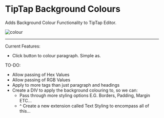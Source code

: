 # TipTap Background Colours
Adds Background Colour Functionality to TipTap Editor.


![colour](https://user-images.githubusercontent.com/14131644/163864828-d0c374e7-f5cb-4fd3-853c-a63eabf42adf.png)

___

Current Features:
- Click button to colour paragraph. Simple as.

TO-DO:
- Allow passing of Hex Values
- Allow passing of RGB Values
- Apply to more tags than just paragraph and headings
- Create a DIV to apply the background colouring to, so we can:
  - Pass through more styling options E.G. Borders, Padding, Margin ETC...
  - ^ Create a new extension called Text Styling to encompass all of this... 
